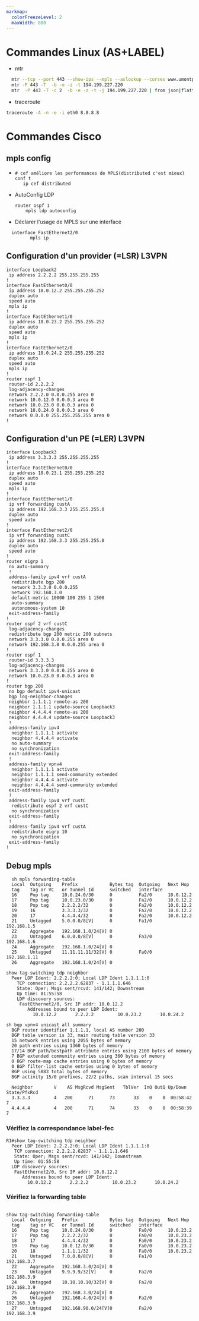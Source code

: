 ```yaml
---
markmap:
  colorFreezeLevel: 2
  maxWidth: 800
---
```

# Commandes Linux (AS+LABEL)

- mtr
```bash
  mtr --tcp --port 443 --show-ips --mpls --aslookup --curses www.umontpellier.fr
  mtr -P 443 -T  -b -e -z -t 194.199.227.220
  mtr  -P 443 -T -c 2  -b -e -z -t -j 194.199.227.220 | from json|flatten|get hubs|flatten
```
- traceroute
```bash
traceroute -A -n -e -i eth0 8.8.8.8
```

# Commandes Cisco

## mpls config

- ``` ios
  # cef améliore les performances de MPLS(distributed c'est mieux) 
  conf t
     ip cef distributed
  ```
- AutoConfig LDP
  ```ios
  router ospf 1
      mpls ldp autoconfig
  ```


- Déclarer l'usage de MPLS sur une interface
```ios
  interface FastEthernet2/0
         mpls ip

  ```

## Configuration d'un provider (=LSR) L3VPN

```ios
interface Loopback2
 ip address 2.2.2.2 255.255.255.255
!
interface FastEthernet0/0
 ip address 10.0.12.2 255.255.255.252
 duplex auto
 speed auto
 mpls ip
!
interface FastEthernet1/0
 ip address 10.0.23.2 255.255.255.252
 duplex auto
 speed auto
 mpls ip
!
interface FastEthernet2/0
 ip address 10.0.24.2 255.255.255.252
 duplex auto
 speed auto
 mpls ip
!
router ospf 1
 router-id 2.2.2.2
 log-adjacency-changes
 network 2.2.2.0 0.0.0.255 area 0
 network 10.0.12.0 0.0.0.3 area 0
 network 10.0.23.0 0.0.0.3 area 0
 network 10.0.24.0 0.0.0.3 area 0
 network 0.0.0.0 255.255.255.255 area 0
!
```

## Configuration d'un PE (=LER) L3VPN

```ios
interface Loopback3
 ip address 3.3.3.3 255.255.255.255
!
interface FastEthernet0/0
 ip address 10.0.23.1 255.255.255.252
 duplex auto
 speed auto
 mpls ip
!
interface FastEthernet1/0
 ip vrf forwarding custA
 ip address 192.168.3.3 255.255.255.0
 duplex auto
 speed auto
!         
interface FastEthernet2/0
 ip vrf forwarding custC
 ip address 192.168.3.3 255.255.255.0
 duplex auto
 speed auto
!
router eigrp 1
 no auto-summary
 !
 address-family ipv4 vrf custA
  redistribute bgp 200
  network 3.3.3.0 0.0.0.255
  network 192.168.3.0
  default-metric 10000 100 255 1 1500
  auto-summary
  autonomous-system 10
 exit-address-family
!
router ospf 2 vrf custC
 log-adjacency-changes
 redistribute bgp 200 metric 200 subnets
 network 3.3.3.0 0.0.0.255 area 0
 network 192.168.3.0 0.0.0.255 area 0
!
router ospf 1
 router-id 3.3.3.3
 log-adjacency-changes
 network 3.3.3.0 0.0.0.255 area 0
 network 10.0.23.0 0.0.0.3 area 0
!
router bgp 200
 no bgp default ipv4-unicast
 bgp log-neighbor-changes
 neighbor 1.1.1.1 remote-as 200
 neighbor 1.1.1.1 update-source Loopback3
 neighbor 4.4.4.4 remote-as 200
 neighbor 4.4.4.4 update-source Loopback3
 !
 address-family ipv4
  neighbor 1.1.1.1 activate
  neighbor 4.4.4.4 activate
  no auto-summary
  no synchronization
 exit-address-family
 !
 address-family vpnv4
  neighbor 1.1.1.1 activate
  neighbor 1.1.1.1 send-community extended
  neighbor 4.4.4.4 activate
  neighbor 4.4.4.4 send-community extended
 exit-address-family
 !
 address-family ipv4 vrf custC
  redistribute ospf 2 vrf custC
  no synchronization
 exit-address-family
 !
 address-family ipv4 vrf custA
  redistribute eigrp 10
  no synchronization
 exit-address-family
!
```
## Debug mpls

```ios
  sh mpls forwarding-table  
  Local  Outgoing    Prefix            Bytes tag  Outgoing   Next Hop    
  tag    tag or VC   or Tunnel Id      switched   interface              
  16     Pop tag     10.0.24.0/30      0          Fa2/0      10.0.12.2    
  17     Pop tag     10.0.23.0/30      0          Fa2/0      10.0.12.2    
  18     Pop tag     2.2.2.2/32        0          Fa2/0      10.0.12.2    
  19     16          3.3.3.3/32        0          Fa2/0      10.0.12.2    
  20     17          4.4.4.4/32        0          Fa2/0      10.0.12.2    
  21     Untagged    5.0.0.0/8[V]      0          Fa1/0      192.168.1.5  
  22     Aggregate   192.168.1.0/24[V] 0                                  
  23     Untagged    6.0.0.0/8[V]      0          Fa3/0      192.168.1.6  
  24     Aggregate   192.168.1.0/24[V] 0                                  
  25     Untagged    11.11.11.11/32[V] 0          Fa0/0      192.168.1.11 
  26     Aggregate   192.168.1.0/24[V] 0    
```

```ios
show tag-switching tdp neighbor 
  Peer LDP Ident: 2.2.2.2:0; Local LDP Ident 1.1.1.1:0
	TCP connection: 2.2.2.2.62837 - 1.1.1.1.646
	State: Oper; Msgs sent/rcvd: 141/142; Downstream
	Up time: 01:55:58
	LDP discovery sources:
	 FastEthernet2/0, Src IP addr: 10.0.12.2
        Addresses bound to peer LDP Ident:
          10.0.12.2       2.2.2.2         10.0.23.2       10.0.24.2     
  ```

```ios
sh bgp vpnv4 unicast all summary 
  BGP router identifier 1.1.1.1, local AS number 200
  BGP table version is 33, main routing table version 33
  15 network entries using 2055 bytes of memory
  20 path entries using 1360 bytes of memory
  17/14 BGP path/bestpath attribute entries using 2108 bytes of memory
  7 BGP extended community entries using 360 bytes of memory
  0 BGP route-map cache entries using 0 bytes of memory
  0 BGP filter-list cache entries using 0 bytes of memory
  BGP using 5883 total bytes of memory
  BGP activity 15/0 prefixes, 22/2 paths, scan interval 15 secs
 
  Neighbor        V    AS MsgRcvd MsgSent   TblVer  InQ OutQ Up/Down  State/PfxRcd
  3.3.3.3         4   200      71      73       33    0    0  00:58:42        7
  4.4.4.4         4   200      71      74       33    0    0  00:58:39        7

```

  ### Vérifiez la correspondance label-fec
  ```ios
  R1#show tag-switching tdp neighbor 
    Peer LDP Ident: 2.2.2.2:0; Local LDP Ident 1.1.1.1:0
	 TCP connection: 2.2.2.2.62837 - 1.1.1.1.646
	 State: Oper; Msgs sent/rcvd: 141/142; Downstream
	 Up time: 01:55:58
	LDP discovery sources:
	 FastEthernet2/0, Src IP addr: 10.0.12.2
        Addresses bound to peer LDP Ident:
          10.0.12.2       2.2.2.2         10.0.23.2       10.0.24.2     
```

### Vérifiez la forwarding table
```ios

show tag-switching forwarding-table 
  Local  Outgoing    Prefix            Bytes tag  Outgoing   Next Hop    
  tag    tag or VC   or Tunnel Id      switched   interface              
  16     Pop tag     10.0.24.0/30      0          Fa0/0      10.0.23.2    
  17     Pop tag     2.2.2.2/32        0          Fa0/0      10.0.23.2    
  18     17          4.4.4.4/32        0          Fa0/0      10.0.23.2    
  19     Pop tag     10.0.12.0/30      0          Fa0/0      10.0.23.2    
  20     18          1.1.1.1/32        0          Fa0/0      10.0.23.2    
  21     Untagged    7.0.0.0/8[V]      0          Fa1/0      192.168.3.7  
  22     Aggregate   192.168.3.0/24[V] 0                                  
  23     Untagged    9.9.9.9/32[V]     0          Fa2/0      192.168.3.9  
  24     Untagged    10.10.10.10/32[V] 0          Fa2/0      192.168.3.9  
  25     Aggregate   192.168.3.0/24[V] 0                                  
  26     Untagged    192.168.4.0/24[V] 0          Fa2/0      192.168.3.9  
  27     Untagged    192.168.90.0/24[V]0          Fa2/0      192.168.3.9     
  ```
